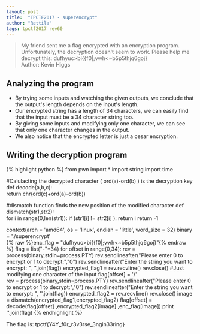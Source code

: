```yaml
---
layout: post
title:  "TPCTF2017 - superencrypt"
author: "Rettila"
tags: tpctf2017 rev60
---
```


> My friend sent me a flag encrypted with an encryption program. Unfortunately, the decryption doesn't seem to work. Please help me decrypt this: dufhyuc\>bi\{\{f0\|;vwh\<\~b5p5thjq6goj\}  
Author: Kevin Higgs

## Analyzing the program
- By trying some inputs and watching the given outputs, we conclude that the output's length depends on the input's length.
- Our encrypted string has a length of 34 characters, we can easily find that the input must be a 34 character string too.
- By giving some inputs and modifying only one character, we can see that only one character changes in the output. 
- We also notice that the encrypted letter is just a cesar encryption.

## Writing the decryption program
{% highlight python %}
from pwn import *
import string
import time

#Calulacting the decrypted character ( ord(a)-ord(b) ) is the decryption key
def decode(a,b,c):	
	return chr(ord(c)+ord(a)-ord(b)) 

#dismatch function finds the new position of the modified character
def dismatch(str1,str2):	
	for i in range(0,len(str1)):
    if (str1[i] != str2[i] ):
    	return i
	return -1
	
context(arch = 'amd64', os = 'linux', endian = 'little', word_size = 32)
binary = './superencrypt'  
{% raw %}enc_flag = "dufhyuc>bi{{f0|;vwh<~b5p5thjq6goj}"{% endraw %}
flag = list("-"*34)
for offset in range(0,34):
    rev = process(binary,stdin=process.PTY)
    rev.sendlineafter("Please enter 0 to encrypt or 1 to decrypt:","0")
    rev.sendlineafter("Enter the string you want to encrypt: ", ''.join(flag))
    encrypted_flag1 = rev.recvline()
    rev.close()
    #Just modifying one character of the input
    flag[offset] = '/'	
    rev = process(binary,stdin=process.PTY)
    rev.sendlineafter("Please enter 0 to encrypt or 1 to decrypt:","0")
    rev.sendlineafter("Enter the string you want to encrypt: ", ''.join(flag))
    encrypted_flag2 = rev.recvline()
    rev.close()
    image = dismatch(encrypted_flag1,encrypted_flag2)
    flag[offset] = decode(flag[offset] ,encrypted_flag2[image] ,enc_flag[image])
    print ''.join(flag)
{% endhighlight %}

The flag is: tpctf\{Y4Y_f0r_r3v3rse_3ngin33ring\}
